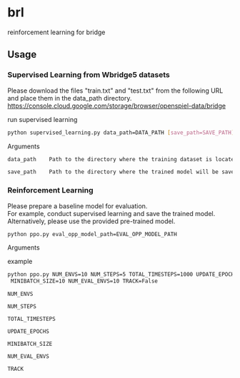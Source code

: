 # brl
reinforcement learning for bridge

## Usage
### Supervised Learning from Wbridge5 datasets
Please download the files "train.txt" and "test.txt" from the following URL and place them in the data_path directory.
https://console.cloud.google.com/storage/browser/openspiel-data/bridge  

run supervised learning
```bash
python supervised_learning.py data_path=DATA_PATH [save_path=SAVE_PATH]
```

Arguments
```bash
data_path    Path to the directory where the training dataset is located

save_path    Path to the directory where the trained model will be saved
```
### Reinforcement Learning
Please prepare a baseline model for evaluation.  
For example, conduct supervised learning and save the trained model.
Alternatively, please use the provided pre-trained model.
```bash
python ppo.py eval_opp_model_path=EVAL_OPP_MODEL_PATH
```
Arguments

example
```bash
python ppo.py NUM_ENVS=10 NUM_STEPS=5 TOTAL_TIMESTEPS=1000 UPDATE_EPOCHS=2 \
 MINIBATCH_SIZE=10 NUM_EVAL_ENVS=10 TRACK=False
```

```
NUM_ENVS
  
NUM_STEPS

TOTAL_TIMESTEPS

UPDATE_EPOCHS

MINIBATCH_SIZE

NUM_EVAL_ENVS

TRACK
```
